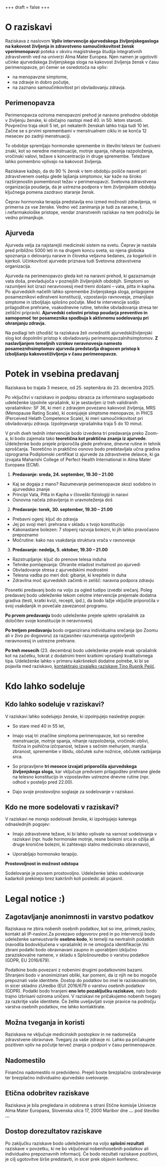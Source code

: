 +++
draft = false
+++

# O raziskavi

Raziskava z naslovom **Vpliv intervencije ajurvedskega življenjskegasloga na kakovost življenja in zdravstveno samoučinkovitost žensk vperimenopavzi** poteka v okviru magistrskega študija integrativnih zdravstvenih ved na univerzi Alma Mater Europea. Njen namen je ugotoviti učinke ajurvedskega življenjskega sloga na kakovost življenja žensk v času perimenopavze, pri čemer se osredotoča na vpliv:

- na menopavzne simptome,
- na zdravje in dobro počutje,
- na zaznano samoučinkovitost pri obvladovanju zdravja.

## Perimenopavza

Perimenopavza oziroma menopavzni prehod je naravno prehodno obdobje v življenju ženske, ki običajno nastopi med 40. in 50. letom starosti. Povprečno traja okoli 5 let, pri nekaterih ženskah lahko traja tudi 10 let. Začne se s prvimi spremembami v menstrualnem ciklu in se konča 12 mesecev po zadnji menstruaciji.

To obdobje spremljajo hormonske spremembe in številni telesni ter čustveni znaki, kot so neredne menstruacije, motnje spanja, nihanja razpoloženja, vročinski valovi, težave s koncentracijo in druge spremembe. Tetežave lahko pomembno vplivajo na kakovost življenja.

Raziskave kažejo, da do 90 % žensk v tem obdobju poišče nasvet pri zdravstvenem osebju glede lajšanja simptomov, kar kaže na široko razširjenostin pomembnost težav v perimenopavzi. Svetovna zdravstvena organizacija poudarja, da je ustrezna podpora v tem življenjskem obdobju ključnega pomena zazdravo staranje žensk.

Čeprav hormonska terapija predstavlja eno izmed možnosti zdravljenja, ni primerna za vse ženske. Vedno več zanimanja je tudi za naravne, t. i.nefarmakološke pristope, vendar znanstvenih raziskav na tem področju še vedno primanjkuje.

## Ajurveda

Ajurveda velja za najstarejši medicinski sistem na svetu. Čeprav je nastala pred približno 5000 leti in na drugem koncu sveta, so njena globoka spoznanja o delovanju narave in človeka veljavna šedanes, za kogarkoli in kjerkoli. Učinkovitost ajurvede priznava tudi Svetovna zdravstvena organizacija.

Ajurveda na perimenopavzo gleda kot na naravni prehod, ki gazaznamuje vata doša, prevladujoča v poznejših življenjskih obdobjih. Simptomi so razumljeni kot izrazi neravnovesij med tremi došami – vata, pitta in kapha. Po ajurvedskih načelih lahko spremembe življenjskega sloga, prilagojene posameznikovi edinstveni konstituciji, vzpostavijo ravnovesje, zmanjšajo simptome in izboljšajo splošno počutje. Med te intervencije sodijo prilagoditve prehrane, vsakodnevne rutine, tehnike obvladovanja stresa ter zeliščni pripravki. **Ajurvedski celostni pristop poudarja preventivo in samopomoč ter posameznika spodbuja k aktivnemu sodelovanju pri ohranjanju zdravja.**

Na podlagi teh izhodišč ta raziskava želi ovrednotiti ajurvedskiživljenjski slog kot dopolnilni pristop k obvladovanju perimenopavzalnihsimptomov. **Z naslavljanjem temeljnih vzrokov neravnovesja namesto posameznihsimptomov ajurveda predstavlja dragocen pristop k izboljšanju kakovostiživljenja v času perimenopavze.**

# Potek in vsebina predavanj

Raziskava bo trajala 3 mesece, od 25. septembra do 23. decembra 2025.

Po vključitvi v raziskavo in podpisu obrazca za informirano soglasjebodo udeleženke izpolnile vprašalnik, ki je sestavljen iz treh validiranih vprašalnikov: SF 36, ki meri z zdravjem povezano kakovost življenja, MRS (Menopause Rating Scale), ki ocenjujeje simptome menopavze, in PHCS (Perceived Helath Competence Scale), ki meri samoučinkovitost pri obvladovanju zdravja. Izpolnjevanje vprašalnika traja 5 do 10 minut.

V prvih dveh tednih intervencije bodo izvedena tri predavanja preko Zoom-a, ki bodo zajemala tako **teoretična kot praktična znanja iz ajurvede**. Udeleženke bodo prejele priporočila glede prehrane, dnevne rutine in tehnik sproščanja. Teoretično in praktično osnovo bodo predstavljala učna gradiva izprograma Podiplomski certifikat iz ajurvede za zdravstvene delavce, ki ga izvajata Maharishi College of Perfect Health International in Alma Mater Europaea (ECM).

1. **Predavanje: sreda, 24. september, 19.30 – 21.00**

- Kaj se dogaja z mano? Razumevanje perimenopavze skozi sodobno in ajurvedsko znanje
- Principi Vata, Pitta in Kapha v človeški fiziologiji in naravi
- Osnovna načela zdravljenja in uravnoteženja doš

2. **Predavanje: torek, 30. september, 19.30 – 21.00**

- Prebavni ogenj: ključ do zdravja
- Jej po svoji meri: prehrana v skladu s tvojo konstitucijo
- Kakonastane bolezen: 7 stopenj razvoja bolezni, ki jih lahko pravočasno prepoznamo
- Močrutine: kako nas vsakdanja struktura vrača v ravnovesje

3. **Predavanje: nedelja, 5. oktober, 19.30 – 21.00**

- Razstrupljanje: ključ do prenove telesa induha
- Tehnike pomlajevanja: Ohranite mladost invitalnost po ajurvedi
- Obvladovanje stresa z ajurvedskimi modrostmi
- Telesna vadba po meri doš: gibanje, ki krepitelo in duha
- Zdravilna moč ajurvedskih začimb in zelišč: naravna podpora zdravju

Posnetki predavanj bodo na voljo za ogled tudipo izvedbi srečanj. Poleg predavanj bodo udeleženke tekom celotne intervencije prejemale dodatna gradiva (testi, kratki kvizi, recepti, ipd.), da bodo lažje vključile priporočila v svoj vsakdanjik in povečale zavezanost programu.

**Po prvem predavanju** bodo udeleženke prejele spletni vprašalnik za določitev svoje konstitucije in neravnovesij

**Po tretjem predavanju** bodo organizirana individualna srečanja (po Zoomu ali v živo po dogovoru) za razjasnitev razumevanja ugotovljenih neravnovesij in ustrezne prehrane.

**Po treh mesecih** (23. decembra) bodo udeleženke prejele enak vprašalnik kot na začetku, tokrat z dodatnimi tremi kratkimi vprašanji kvalitativnega tipa. Udeleženke lahko v primeru kakršnekoli dodatne potrebe, ki bi se pojavila med raziskavo, [kontaktirajo izvajalko raziskave Tino Rupnik Pejić](#kontakt).

# Kdo lahko sodeluje

## Kdo lahko sodeluje v raziskavi?

V raziskavi lahko sodelujejo ženske, ki izpolnjujejo naslednje pogoje:

- So stare med 40 in 55 let,

- Imajo vsaj tri značilne simptoma perimenopavze, kot so neredne menstruacije, motnje spanja, nihanje razpoloženja, vročinski oblivi, fizična in psihična izčrpanost, težave s sečnim mehurjem, manjša zbranost, spremembe v libidu, občutek suhe nožnice, občutek razbijanja srca.

- So pripravljene **tri mesece izvajati priporočila ajurvedskega življenjskega sloga**, kar vključuje predvsem prilagoditev prehrane glede na telesno konstitucijo in vzpostavitev ustrezne dnevne rutine (npr. odhod v posteljo pred 22.00).

- Dajo svoje prostovoljno soglasje za sodelovanje v raziskavi.

## Kdo ne more sodelovati v raziskavi?

V raziskavi ne morejo sodelovati ženske, ki izpolnjujejo katerega odnaslednjih pogojev:

- Imajo zdravstvene težave, ki bi lahko vplivale na varnost sodelovanja v raziskavi (npr. hude hormonske motnje, resne bolezni srca in ožilja ali druge kronične bolezni, ki zahtevajo stalno medicinsko obravnavo),

- Uporabljajo hormonsko terapijo.

**Prostovoljnost in možnost odstopa**

Sodelovanje je povsem prostovoljno. Udeleženke lahko sodelovanje kadarkoli prekinejo brez kakršnih koli posledic ali pojasnil.

# Legal notice :)

## Zagotavljanje anonimnosti in varstvo podatkov

Raziskava ne zbira nobenih osebnih podatkov, kot so ime, priimek,naslov, kontakt ali IP-naslovi.Za povezavo odgovorov pred in po intervenciji bodo udeleženke sameustvarile **osebno kodo**, ki temelji na nevtralnih podatkih (navodila bodovključena v vprašalnik) in ne omogoča identifikacije.Vsi zbrani podatki bodo obravnavani zaupno in uporabljeni izključno zaraziskovalne namene, v skladu s Splošnouredbo o varstvu podatkov (GDPR, EU 2016/679).

Podatkine bodo povezani z nobenimi drugimi podatkovnimi bazami. Shranjeni bodo v anonimizirani obliki, kar pomeni, da iz njih ne bo mogoče prepoznati vaše identitete. Dostop do podatkov bo imel le raziskovalni tim, in sicer skladno zUredbo (EU) 2016/679 o varstvu osebnih podatkov (GDPR). Podatki bodo hranjeni **eno leto pozaključku raziskave**, nato bodo trajno izbrisani oziroma uničeni. V raziskavi ne pričakujemo nobenih tveganj za razkritje vaše identitete. Če želite uveljavljati svoje pravice na področju varstva osebnih podatkov, me lahko kontaktirate.

## Možna tveganja in koristi

Raziskava ne vključuje medicinskih postopkov in ne nadomešča zdravstvene obravnave. Tveganj za vaše zdravje ni. Lahko pa pričakujete pozitiven vpliv na počutje terveč znanja o podpori v času perimenopavze.

## Nadomestilo

Finančno nadomestilo ni predvideno. Prejeli boste brezplačno izobraževanje ter brezplačno individualno ajurvedsko svetovanje.

## Etična odobritev raziskave

Raziskava je bila pregledana in odobrena s strani Etične komisije Univerze Alma Mater Europaea, Slovenska ulica 17, 2000 Maribor dne **...** pod številko **...**

## Dostop dorezultatov raziskave

Po zaključku raziskave bodo udeleženkam na voljo **splošni rezultati** raziskave v povzetku, ki ne bo vključeval nobenihosebnih podatkov ali individualno prepoznavnih informacij. Če bodo rezultati raziskave pozitivni, je cilj ugotovitve širše predstaviti, in sicer prek objavin konferenc.
